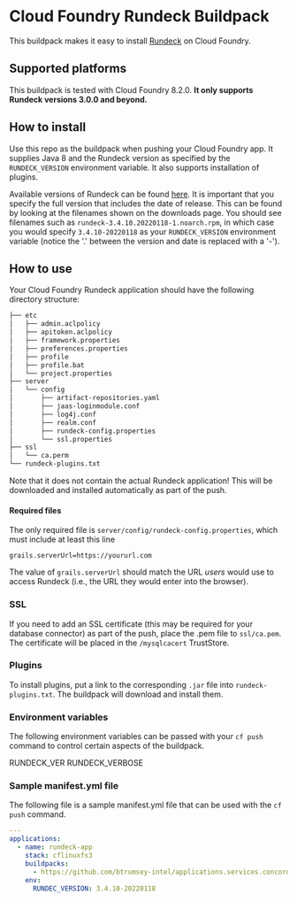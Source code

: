 # Cloud Foundry Rundeck Buildpack

This buildpack makes it easy to install [Rundeck](https://rundeck.com/downloads) on Cloud Foundry.

## Supported platforms

This buildpack is tested with Cloud Foundry 8.2.0.  **It only supports Rundeck versions 3.0.0 and beyond.**

## How to install

Use this repo as the buildpack when pushing your Cloud Foundry app.  It supplies Java 8 and the Rundeck version as
specified by the `RUNDECK_VERSION` environment variable.  It also supports installation of plugins.

Available versions of Rundeck can be found [here](https://rundeck.com/community-downloads).  It is important that you
specify the full version that includes the date of release. This can be found by looking at the filenames shown on the 
downloads page.  You should see filenames such as `rundeck-3.4.10.20220118-1.noarch.rpm`, in which case you would
specify `3.4.10-20220118` as your `RUNDECK_VERSION` environment variable (notice the '.' between the version and date
is replaced with a '-').

## How to use

Your Cloud Foundry Rundeck application should have the following directory structure:

```bash
├── etc
│   ├── admin.aclpolicy
│   ├── apitoken.aclpolicy
│   ├── framework.properties
│   ├── preferences.properties
│   ├── profile
│   ├── profile.bat
│   └── project.properties
├── server
│   └── config
│       ├── artifact-repositories.yaml
│       ├── jaas-loginmodule.conf
│       ├── log4j.conf
│       ├── realm.conf
│       ├── rundeck-config.properties
│       └── ssl.properties
├── ssl
│   └── ca.perm
└── rundeck-plugins.txt
```

Note that it does not contain the actual Rundeck application!  This will be downloaded and installed automatically as
part of the push.

#### Required files

The only required file is `server/config/rundeck-config.properties`, which must include at least this line

```
grails.serverUrl=https://yoururl.com
```

The value of `grails.serverUrl` should match the URL *users* would use to access Rundeck (i.e., the URL they would enter
into the browser).

### SSL

If you need to add an SSL certificate (this may be required for your database connector) as part of the push, place
the .pem file to `ssl/ca.pem`.  The certificate will be placed in the `/mysqlcacert` TrustStore.

### Plugins

To install plugins, put a link to the corresponding `.jar` file into `rundeck-plugins.txt`. The buildpack will download
and install them.

### Environment variables

The following environment variables can be passed with your `cf push` command to control certain aspects of the
buildpack.

RUNDECK_VER
RUNDECK_VERBOSE

### Sample manifest.yml file

The following file is a sample manifest.yml file that can be used with the `cf push` command.

```yaml
---
applications:
  - name: rundeck-app
    stack: cflinuxfs3
    buildpacks:
      - https://github.com/btrumsey-intel/applications.services.concordia.cf-rundeck-buildpack.git
    env:
      RUNDEC_VERSION: 3.4.10-20220118
```
